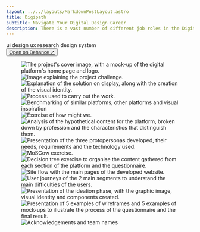 ```yaml
---
layout: ../../layouts/MarkdownPostLayout.astro
title: Digipath
subtitle: Navigate Your Digital Design Career
description: There is a vast number of different job roles in the Digital Design field, some of them with similar requirements and specifications. Consequently, designers (or people who want to work in this field) might find challenging to find the right job role according to their capabilities and personality. Digipath allows people to identify the digital design position they fit into by filling a 3-minute survey.
---
```


<div class="info-cards">
    <div class="post-tags">
        <span class="card-tags">ui design</span>
        <span class="card-tags">ux research</span>
        <span class="card-tags">design system</span>
    </div>
    <button class="behance-button"><a href="https://www.behance.net/gallery/190782199/Digipath-Navigate-Your-Digital-Design-Career" target="_blank">Open on Behance ↗</a></button>
</div>

<section class="project-grid"> 
    <figure class="project_figures">
        <img src="/assets/img/project-02/slide-1.png" alt="The project's cover image, with a mock-up of the digital platform's home page and logo.">
        <img src="/assets/img/project-02/slide-2.png" alt="Image explaining the project challenge.">
        <img src="/assets/img/project-02/slide-3.png" alt="Explanation of the solution on display, along with the creation of the visual identity.">
        <img src="/assets/img/project-02/slide-4.png" alt="Process used to carry out the work.">
        <img src="/assets/img/project-02/slide-5.png" alt="Benchmarking of similar platforms, other platforms and visual inspiration">
        <img src="/assets/img/project-02/slide-6.png" alt="Exercise of how might we.">
        <img src="/assets/img/project-02/slide-7.png" alt="Analysis of the hypothetical content for the platform, broken down by profession and the characteristics that distinguish them.">
        <img src="/assets/img/project-02/slide-8.png" alt="Presentation of the three protopersonas developed, their needs, requirements and the technology used.">
        <img src="/assets/img/project-02/slide-9.png" alt="MoSCow exercise.">
        <img src="/assets/img/project-02/slide-10.png" alt="Decision tree exercise to organise the content gathered from each section of the platform and the questionnaire.">
        <img src="/assets/img/project-02/slide-11.png" alt="Site flow with the main pages of the developed website.">
        <img src="/assets/img/project-02/slide-12.png" alt="User journeys of the 2 main segments to understand the main difficulties of the users.">
        <img src="/assets/img/project-02/slide-13.png" alt="Presentation of the ideation phase, with the graphic image, visual identity and components created.">
        <img src="/assets/img/project-02/slide-14.png" alt="Presentation of 5 examples of wireframes and 5 examples of mock-ups to illustrate the process of the questionnaire and the final result.">
        <img src="/assets/img/project-02/slide-15.png" alt="Acknowledgements and team names">
    </figure>
</section>
